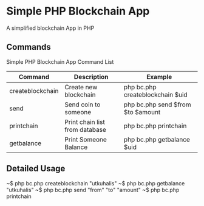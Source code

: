 # Simple PHP Blockchain App

A simplified blockchain App in PHP


## Commands

Simple PHP Blockchain App Command List

|Command         |Description                    |Example                        |
|----------------|-------------------------------|-----------------------------|
|createblockchain	|Create new blockchain			| php bc.php createblockchain $uid
|send				|Send coin to someone			| php bc.php send $from $to $amount
|printchain			|Print chain list from database	| php bc.php printchain
|getbalance			|Print Someone Balance 			| php bc.php getbalance $uid

## Detailed Usage
~$ php bc.php createblockchain "utkuhalis"
~$ php bc.php getbalance "utkuhalis"
~$ php bc.php send "from" "to" "amount"
~$ php bc.php printchain